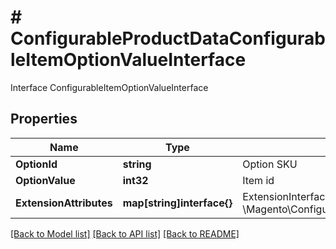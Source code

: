 # # ConfigurableProductDataConfigurableItemOptionValueInterface
Interface ConfigurableItemOptionValueInterface

## Properties 


Name | Type | Description | Notes
------------ | ------------- | ------------- | -------------
**OptionId**| **string** | Option SKU  |
**OptionValue**| **int32** | Item id  | [optional]
**ExtensionAttributes**| **map[string]interface{}** | ExtensionInterface class for @see \\Magento\\ConfigurableProduct\\Api\\Data\\ConfigurableItemOptionValueInterface  | [optional]


[[Back to Model list]](../../README.md#models) [[Back to API list]](../../README.md#endpoints) [[Back to README]](../../README.md)

